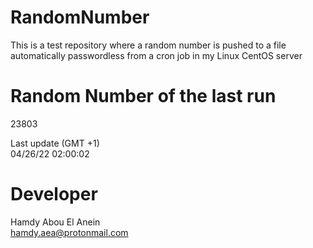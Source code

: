 # RandomNumber    
This is a test repository where a random number is pushed to a file automatically passwordless from a cron job in my Linux CentOS server    
# Random Number of the last run   
23803
      
Last update (GMT +1)    
04/26/22 02:00:02
# Developer    
Hamdy Abou El Anein   
hamdy.aea@protonmail.com
